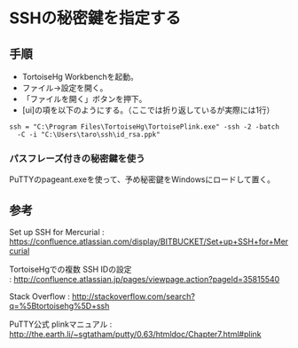 ﻿# SSHの秘密鍵を指定する

##  手順

- TortoiseHg Workbenchを起動。
- ファイル→設定を開く。
- 「ファイルを開く」ボタンを押下。
- [ui]の項を以下のようにする。（ここでは折り返しているが実際には1行）

```clike
ssh = "C:\Program Files\TortoiseHg\TortoisePlink.exe" -ssh -2 -batch 
  -C -i "C:\Users\taro\ssh\id_rsa.ppk"
```

### パスフレーズ付きの秘密鍵を使う
PuTTYのpageant.exeを使って、予め秘密鍵をWindowsにロードして置く。

## 参考

Set up SSH for Mercurial 
: https://confluence.atlassian.com/display/BITBUCKET/Set+up+SSH+for+Mercurial

TortoiseHgでの複数 SSH IDの設定  
: http://confluence.atlassian.jp/pages/viewpage.action?pageId=35815540

Stack Overflow 
: http://stackoverflow.com/search?q=%5Btortoisehg%5D+ssh

PuTTY公式 plinkマニュアル 
: http://the.earth.li/~sgtatham/putty/0.63/htmldoc/Chapter7.html#plink

